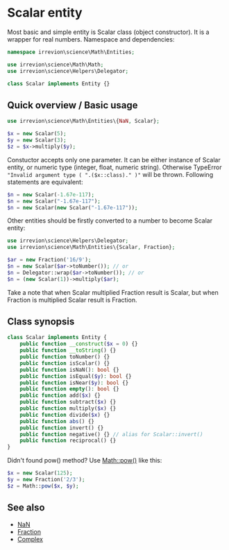 # Scalar entity

Most basic and simple entity is Scalar class (object constructor). It is a wrapper for real numbers.
Namespace and dependencies:
```php
namespace irrevion\science\Math\Entities;

use irrevion\science\Math\Math;
use irrevion\science\Helpers\Delegator;

class Scalar implements Entity {}
```


## Quick overview / Basic usage

```php
use irrevion\science\Math\Entities\{NaN, Scalar};

$x = new Scalar(5);
$y = new Scalar(3);
$z = $x->multiply($y);
```

Constuctor accepts only one parameter. It can be either instance of Scalar entity, or numeric type (integer, float, numeric string). Otherwise TypeError `"Invalid argument type ( ".($x::class)." )"` will be thrown.
Following statements are equivalent:
```php
$n = new Scalar(-1.67e-117);
$n = new Scalar("-1.67e-117");
$n = new Scalar(new Scalar("-1.67e-117"));
```
Other entities should be firstly converted to a number to become Scalar entity:
```php
use irrevion\science\Helpers\Delegator;
use irrevion\science\Math\Entities\{Scalar, Fraction};

$ar = new Fraction('16/9');
$n = new Scalar($ar->toNumber()); // or
$n = Delegator::wrap($ar->toNumber()); // or
$n = (new Scalar(1))->multiply($ar);
```
Take a note that when Scalar multiplied Fraction result is Scalar, but when Fraction is multiplied Scalar result is Fraction.

## Class synopsis

```php
class Scalar implements Entity {
	public function __construct($x = 0) {}
	public function __toString() {}
	public function toNumber() {}
	public function isScalar() {}
	public function isNaN(): bool {}
	public function isEqual($y): bool {}
	public function isNear($y): bool {}
	public function empty(): bool {}
	public function add($x) {}
	public function subtract($x) {}
	public function multiply($x) {}
	public function divide($x) {}
	public function abs() {}
	public function invert() {}
	public function negative() {} // alias for Scalar::invert()
	public function reciprocal() {}
}
```
Didn't found pow() method? Use [Math::pow()](../Math.md) like this:
```php
$x = new Scalar(125);
$y = new Fraction('2/3');
$z = Math::pow($x, $y);
```


## See also

- [NaN](./NaN.md)
- [Fraction](./Fraction.md)
- [Complex](./Complex.md)